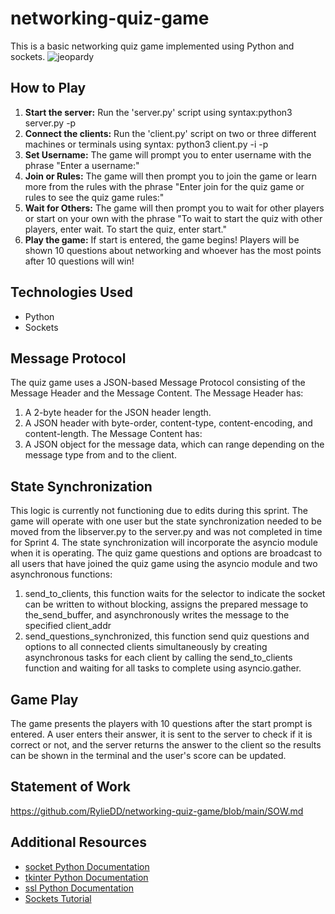 # networking-quiz-game
This is a basic networking quiz game implemented using Python and sockets.
![jeopardy](https://github.com/user-attachments/assets/003effb0-ed99-4513-a5cd-e2f429822ffe)

## How to Play
1. **Start the server:** Run the 'server.py' script using syntax:python3 server.py -p <port>
2. **Connect the clients:** Run the 'client.py' script on two or three different machines or terminals using syntax: python3 client.py -i <host> -p <port>
3. **Set Username:** The game will prompt you to enter username with the phrase "Enter a username:"
4. **Join or Rules:** The game will then prompt you to join the game or learn more from the rules with the phrase "Enter join for the quiz game or rules to see the quiz game rules:"
5. **Wait for Others:** The game will then prompt you to wait for other players or start on your own with the phrase "To wait to start the quiz with other players, enter wait. To start the quiz, enter start."
7. **Play the game:** If start is entered, the game begins! Players will be shown 10 questions about networking and whoever has the most points after 10 questions will win!

## Technologies Used
* Python
* Sockets

## Message Protocol
The quiz game uses a JSON-based Message Protocol consisting of the Message Header and the Message Content. 
The Message Header has:
1. A 2-byte header for the JSON header length.
2. A JSON header with byte-order, content-type, content-encoding, and content-length.
The Message Content has:
1. A JSON object for the message data, which can range depending on the message type from and to the client.

## State Synchronization 
This logic is currently not functioning due to edits during this sprint. The game will operate with one user but the state synchronization needed to be moved from the libserver.py to the server.py and was not completed in time for Sprint 4. The state synchronization will incorporate the asyncio module when it is operating.
The quiz game questions and options are broadcast to all users that have joined the quiz game using the asyncio module and two asynchronous functions:
1. send_to_clients, this function waits for the selector to indicate the socket can be written to without blocking, assigns the prepared message to the_send_buffer, and asynchronously writes the message to the specified
client_addr
2. send_questions_synchronized, this function send quiz questions and options to all connected clients simultaneously by creating asynchronous tasks for each client by calling the send_to_clients function and waiting for all tasks to complete using 
asyncio.gather. 

## Game Play
The game presents the players with 10 questions after the start prompt is entered. A user enters their answer, it is sent to the server to check if it is correct or not, and the server returns the answer to the client so the results can be shown in the terminal and the user's score can be updated. 

## Statement of Work
https://github.com/RylieDD/networking-quiz-game/blob/main/SOW.md

## Additional Resources
* [socket Python Documentation](https://docs.python.org/3/library/socket.html)
* [tkinter Python Documentation](https://docs.python.org/3/library/tkinter.html)
* [ssl Python Documentation](https://docs.python.org/3/library/ssl.html)
* [Sockets Tutorial](https://realpython.com/python-sockets/)
